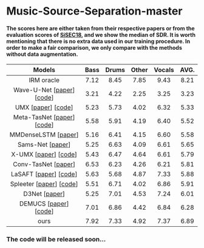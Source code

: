 # Music-Source-Separation-master 
#### The scores here are either taken from their respective papers or from the evaluation scores of [SiSEC18](https://arxiv.org/pdf/1804.06267.pdf), and we show the median of SDR. It is worth mentioning that there is no extra data used in our training procedure. In order to make a fair comparison, we only compare with the methods without data augmentation.
|Models|Bass|Drums|Other|Vocals|AVG.|
|:--:|:--:|:--:|:--:|:--:|:--:|
|IRM oracle|7.12|8.45|7.85|9.43|8.21|
|Wave-U-Net [[paper](https://arxiv.org/pdf/1806.03185.pdf)] [[code](https://github.com/f90/Wave-U-Net-Pytorch)]|3.21|4.22|2.25|3.25|3.23|
|UMX [[paper](https://hal.inria.fr/hal-02293689/document)] [[code](https://github.com/sigsep/open-unmix-pytorch)]|5.23|5.73|4.02|6.32|5.33|
|Meta-TasNet [[paper](https://arxiv.org/pdf/2002.07016.pdf)] [[code](https://github.com/pfnet-research/meta-tasnet)]|5.58|5.91|4.19|6.40|5.52|
|MMDenseLSTM [[paper](https://arxiv.org/pdf/1805.02410.pdf)]|5.16|6.41|4.15|6.60|5.58|
|Sams-Net [[paper](https://arxiv.org/pdf/1909.05746.pdf)]|5.25|6.63|4.09|6.61|5.65|
|X-UMX [[paper](https://arxiv.org/pdf/2010.04228.pdf)] [[code](https://github.com/sony/ai-research-code/tree/master/x-umx)]|5.43|6.47|4.64|6.61|5.79|
|Conv-TasNet [[paper](https://ieeexplore.ieee.org/stamp/stamp.jsp?arnumber=8707065)]|6.53|6.23|4.26|6.21|5.81|
|LaSAFT [[paper](https://arxiv.org/pdf/2010.11631.pdf)] [[code](https://github.com/ws-choi/Conditioned-Source-Separation-LaSAFT)]|5.63|5.68|4.87|7.33|5.88|
|Spleeter [[paper](https://joss.theoj.org/papers/10.21105/joss.02154.pdf)] [[code](https://github.com/deezer/spleeter)]|5.51|6.71|4.02|6.86|5.91|
|D3Net [[paper](https://arxiv.org/pdf/2010.01733.pdf)]|5.25|7.01|4.53|7.24|6.01|
|DEMUCS [[paper](https://arxiv.org/pdf/1911.13254.pdf?ref=https://githubhelp.com)] [[code](https://github.com/facebookresearch/demucs)]|7.01|6.86|4.42|6.84|6.28|
|ours|7.92|7.33|4.92|7.37|6.89|

### The code will be released soon...
